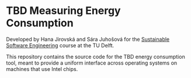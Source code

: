 # TBD Measuring Energy Consumption

Developed by Hana Jirovská and Sára Juhošová for the [Sustainable Software Engineering](https://luiscruz.github.io/course_sustainableSE) course at the TU Delft.

This repository contains the source code for the TBD energy consumption tool, meant to provide a uniform interface across operating systems on machines that use Intel chips.
